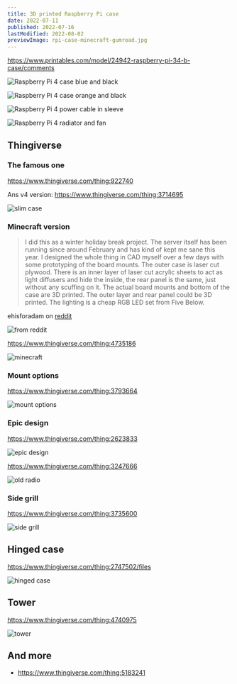 ```yaml
---
title: 3D printed Raspberry Pi case
date: 2022-07-11
published: 2022-07-16
lastModified: 2022-08-02
previewImage: rpi-case-minecraft-gumroad.jpg
---
```


https://www.printables.com/model/24942-raspberry-pi-34-b-case/comments

![Raspberry Pi 4 case blue and black](./rpi-case-blue-black.webp)

![Raspberry Pi 4 case orange and black](./rpi-case-orange-black.webp)

![Raspberry Pi 4 power cable in sleeve](./rpi-power-cable-in-sleeve.webp)

![Raspberry Pi 4 radiator and fan](./rpi-radiator-fan.webp)

## Thingiverse

### The famous one

https://www.thingiverse.com/thing:922740

Ans v4 version: https://www.thingiverse.com/thing:3714695

![slim case](./rpi-4-slim-case.jpg)

### Minecraft version

> I did this as a winter holiday break project. The server itself has been running since around February and has kind of kept me sane this year. I designed the whole thing in CAD myself over a few days with some prototyping of the board mounts. The outer case is laser cut plywood. There is an inner layer of laser cut acrylic sheets to act as light diffusers and hide the inside, the rear panel is the same, just without any scuffing on it. The actual board mounts and bottom of the case are 3D printed. The outer layer and rear panel could be 3D printed. The lighting is a cheap RGB LED set from Five Below.

ehisforadam on [reddit](https://www.reddit.com/r/Minecraft/comments/kmskgf/my_custom_ore_block_raspberry_pi_server_case/)

![from reddit](./rpi-case-minecraft-reddit.jpg)

https://www.thingiverse.com/thing:4735186

![minecraft](./rpi-case-minecraft.jpg)

### Mount options

https://www.thingiverse.com/thing:3793664

![mount options](./rpi-case-mount-options.png)

### Epic design

https://www.thingiverse.com/thing:2623833

![epic design](./rpi-case-epic-design.jpg)

https://www.thingiverse.com/thing:3247666

![old radio](./rpi-old-radio-design.jpg)

### Side grill

https://www.thingiverse.com/thing:3735600

![side grill](./rpi-case-side-grill.jpg)


## Hinged case

https://www.thingiverse.com/thing:2747502/files

![hinged case](./rpi-hinged-case.jpg)

## Tower

https://www.thingiverse.com/thing:4740975

![tower](./rpi-tower-case.jpg)

## And more

- https://www.thingiverse.com/thing:5183241